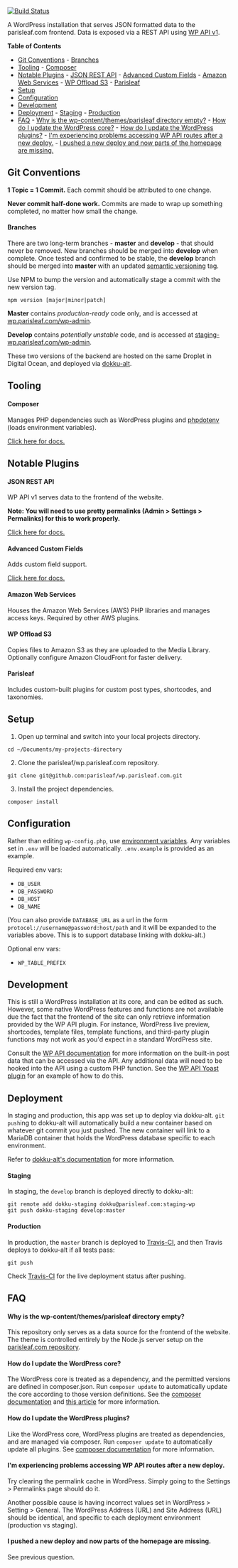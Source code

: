 [![Build Status](https://travis-ci.org/parisleaf/wp.parisleaf.com.svg?branch=master)](https://travis-ci.org/parisleaf/wp.parisleaf.com)

A WordPress installation that serves JSON formatted data to the parisleaf.com frontend. Data is exposed via a REST API using [WP API v1](http://wp-api.org/).

**Table of Contents**

- [Git Conventions](#)
		- [Branches](#)
- [Tooling](#)
		- [Composer](#)
- [Notable Plugins](#)
		- [JSON REST API](#)
		- [Advanced Custom Fields](#)
		- [Amazon Web Services](#)
		- [WP Offload S3](#)
		- [Parisleaf](#)
- [Setup](#)
- [Configuration](#)
- [Development](#)
- [Deployment](#)
		- [Staging](#)
		- [Production](#)
- [FAQ](#)
		- [Why is the wp-content/themes/parisleaf directory empty?](#)
		- [How do I update the WordPress core?](#)
		- [How do I update the WordPress plugins?](#)
		- [I'm experiencing problems accessing WP API routes after a new deploy.](#)
		- [I pushed a new deploy and now parts of the homepage are missing.](#)

## Git Conventions

**1 Topic = 1 Commit.** Each commit should be attributed to one change.

**Never commit half-done work.** Commits are made to wrap up something completed, no matter how small the change.

#### Branches
There are two long-term branches - **master** and **develop** - that should never be removed. New branches should be merged into **develop** when complete. Once tested and confirmed to be stable, the **develop** branch should be merged into **master** with an updated [semantic versioning](http://semver.org/) tag.

Use NPM to bump the version and automatically stage a commit with the new version tag.
```shell
npm version [major|minor|patch]
```

**Master** contains *production-ready* code only, and is accessed at [wp.parisleaf.com/wp-admin](http://wp.parisleaf.com/wp-admin).

**Develop** contains *potentially unstable* code, and is accessed at [staging-wp.parisleaf.com/wp-admin](http://staging-wp.parisleaf.com/wp-admin).

These two versions of the backend are hosted on the same Droplet in Digital Ocean, and deployed via [dokku-alt](https://github.com/dokku-alt/dokku-alt).

## Tooling

#### Composer

Manages PHP dependencies such as WordPress plugins and [phpdotenv](https://github.com/vlucas/phpdotenv) (loads environment variables).

[Click here for docs.](https://getcomposer.org/doc/)

## Notable Plugins

#### JSON REST API

WP API v1 serves data to the frontend of the website.

**Note: You will need to use pretty permalinks (Admin > Settings > Permalinks) for this to work properly.**

[Click here for docs.](http://wp-api.org/index-deprecated.html)


#### Advanced Custom Fields

Adds custom field support.

[Click here for docs.](http://www.advancedcustomfields.com/resources/)

#### Amazon Web Services

Houses the Amazon Web Services (AWS) PHP libraries and manages access keys. Required by other AWS plugins.

#### WP Offload S3

Copies files to Amazon S3 as they are uploaded to the Media Library. Optionally configure Amazon CloudFront for faster delivery.

#### Parisleaf

Includes custom-built plugins for custom post types, shortcodes, and taxonomies.

## Setup

1. Open up terminal and switch into your local projects directory.
  ```shell
  cd ~/Documents/my-projects-directory
  ```
2. Clone the parisleaf/wp.parisleaf.com repository.
  ```shell
  git clone git@github.com:parisleaf/wp.parisleaf.com.git
  ```
3. Install the project dependencies.
  ```shell
  composer install
  ```

## Configuration

Rather than editing `wp-config.php`, use [environment variables](http://12factor.net/config). Any variables set in `.env` will be loaded automatically. `.env.example` is provided as an example.

Required env vars:

- `DB_USER`
- `DB_PASSWORD`
- `DB_HOST`
- `DB_NAME`

(You can also provide `DATABASE_URL` as a url in the form `protocol://username@password:host/path` and it will be expanded to the variables above. This is to support database linking with dokku-alt.)

Optional env vars:

- `WP_TABLE_PREFIX`

## Development

This is still a WordPress installation at its core, and can be edited as such. However, some native WordPress features and functions are not available due the fact that the frontend of the site can only retrieve information provided by the WP API plugin. For instance, WordPress live preview, shortcodes, template files, template functions, and third-party plugin functions may not work as you'd expect in a standard WordPress site.

Consult the [WP API documentation](http://wp-api.org/index-deprecated.html) for more information on the built-in post data that can be accessed via the API. Any additional data will need to be hooked into the API using a custom PHP function. See the [WP API Yoast plugin](https://github.com/jmfurlott/wp-api-yoast/blob/master/plugin.php) for an example of how to do this.

## Deployment

In staging and production, this app was set up to deploy via dokku-alt. `git push`ing to dokku-alt will automatically build a new container based on whatever git commit you just pushed. The new container will link to a MariaDB container that holds the WordPress database specific to each environment.

Refer to [dokku-alt's documentation](https://github.com/dokku-alt/dokku-alt) for more information.

#### Staging

In staging, the `develop` branch is deployed directly to dokku-alt:
```shell
git remote add dokku-staging dokku@parisleaf.com:staging-wp
git push dokku-staging develop:master
```

#### Production

In production, the `master` branch is deployed to [Travis-CI](https://travis-ci.org/), and then Travis deploys to dokku-alt if all tests pass:
```shell
git push
```

Check [Travis-CI](https://travis-ci.org/) for the live deployment status after pushing.

## FAQ

#### Why is the wp-content/themes/parisleaf directory empty?

This repository only serves as a data source for the frontend of the website. The theme is controlled entirely by the Node.js server setup on the [parisleaf.com repository](https://github.com/parisleaf/parisleaf.com).

#### How do I update the WordPress core?

The WordPress core is treated as a dependency, and the permitted versions are defined in composer.json. Run `composer update` to automatically update the core according to those version definitions. See the [composer documentation](https://getcomposer.org/doc/01-basic-usage.md) and [this article](https://roots.io/using-composer-with-wordpress/) for more information.

#### How do I update the WordPress plugins?

Like the WordPress core, WordPress plugins are treated as dependencies, and are managed via composer. Run `composer update` to automatically update all plugins. See [composer documentation](https://getcomposer.org/doc/01-basic-usage.md) for more information.

#### I'm experiencing problems accessing WP API routes after a new deploy.

Try clearing the permalink cache in WordPress. Simply going to the Settings > Permalinks page should do it.

Another possible cause is having incorrect values set in WordPress > Setting > General. The WordPress Address (URL) and Site Address (URL) should be identical, and specific to each deployment environment (production vs staging).

#### I pushed a new deploy and now parts of the homepage are missing.

See previous question.
